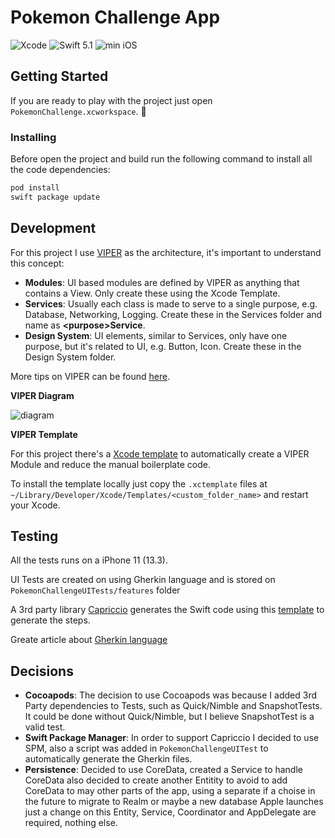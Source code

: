 # Pokemon Challenge App
![Xcode](https://img.shields.io/badge/Xcode-11.3-blue.svg) ![Swift 5.1](https://img.shields.io/badge/Swift-5.1-orange.svg) ![min iOS](https://img.shields.io/badge/min%20iOS-13.3-lightgrey.svg)


## Getting Started
If you are ready to play with the project just open `PokemonChallenge.xcworkspace`. :rocket:

### Installing

Before open the project and build run the following command to install all the code dependencies:
```bash
pod install
swift package update
```

## Development
For this project I use [VIPER](https://www.objc.io/issues/13-architecture/viper/) as the architecture, it's important to understand this concept:

- **Modules**: UI based modules are defined by VIPER as anything that contains a View. Only create these using the Xcode Template.
- **Services**: Usually each class is made to serve to a single purpose, e.g. Database, Networking, Logging. Create these in the Services folder and name as **<purpose\>Service**.
- **Design System**: UI elements, similar to Services, only have one purpose, but it's related to UI, e.g. Button, Icon. Create these in the Design System folder.

More tips on VIPER can be found [here](https://theswiftdev.com/2018/03/12/the-ultimate-viper-architecture-tutorial/).

**VIPER Diagram**

![diagram](https://i.imgur.com/YHOzL9s.png)

**VIPER Template**

For this project there's a [Xcode template](https://github.com/FelipeDocil/pokemon-challenge/blob/master/Templates/) to automatically create a VIPER Module and reduce the manual boilerplate code.

To install the template locally just copy the `.xctemplate` files at `~/Library/Developer/Xcode/Templates/<custom_folder_name>` and restart your Xcode.

## Testing

All the tests runs on a iPhone 11 (13.3).

UI Tests are created on using Gherkin language and is stored on `PokemonChallengeUITests/features` folder

A 3rd party library [Capriccio](https://github.com/shibapm/capriccio) generates the Swift code using this [template](https://github.com/FelipeDocil/pokemon-challenge/blob/master/Templates/Capriccio/Gherkin.stencil) to generate the steps.

Greate article about [Gherkin language](https://automationpanda.com/2017/01/30/bdd-101-writing-good-gherkin/)

## Decisions

- **Cocoapods**: The decision to use Cocoapods was because I added 3rd Party dependencies to Tests, such as Quick/Nimble and SnapshotTests. It could be done without Quick/Nimble, but I believe SnapshotTest is a valid test.
- **Swift Package Manager**: In order to support Capriccio I decided to use SPM, also a script was added in `PokemonChallengeUITest` to automatically generate the Gherkin files.
- **Persistence**: Decided to use CoreData, created a Service to handle CoreData also decided to create another Entitity to avoid to add CoreData to may other parts of the app, using a separate if a choise in the future to migrate to Realm or maybe a new database Apple launches just a change on this Entity, Service, Coordinator and AppDelegate are required, nothing else.